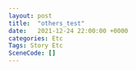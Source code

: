 ```yaml
---
layout: post
title:  "others_test"
date:   2021-12-24 22:00:00 +0000
categories: Etc
Tags: Story Etc
SceneCode: []
---
```


